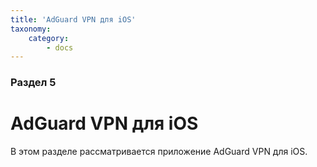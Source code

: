 ```yaml
---
title: 'AdGuard VPN для iOS'
taxonomy:
    category:
        - docs
---
```


### Раздел 5

# AdGuard VPN для iOS

В этом разделе рассматривается приложение AdGuard VPN для iOS.